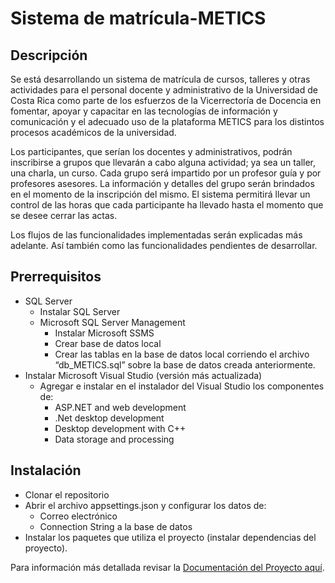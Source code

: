<h1>Sistema de matrícula-METICS</h1>
<h2>Descripción</h2>
  <p>
Se está desarrollando un sistema de matrícula de cursos, talleres y otras actividades para el personal docente y administrativo de la Universidad de Costa Rica como parte de los esfuerzos de la Vicerrectoría de Docencia
en fomentar, apoyar y capacitar en las tecnologías de información y comunicación y el adecuado uso de la plataforma METICS para los distintos procesos académicos de la universidad.

Los participantes, que serían los docentes y administrativos, podrán inscribirse a grupos que llevarán a cabo alguna actividad; ya sea un taller, una charla, un curso.
Cada grupo será impartido por un profesor guía y por profesores asesores. La información y detalles del grupo serán brindados en el momento de la inscripción del mismo.
 El sistema permitirá llevar un control de las horas que cada participante ha llevado hasta el momento que se desee cerrar las actas.

Los flujos de las funcionalidades implementadas serán explicadas más adelante. Así también como las funcionalidades pendientes de desarrollar.
  </p>

<h2>Prerrequisitos</h2>

- SQL Server
  - Instalar SQL Server
  - Microsoft SQL Server Management
    - Instalar Microsoft SSMS
    - Crear base de datos local
    - Crear las tablas en la base de datos local corriendo el archivo “db_METICS.sql” sobre la base de datos creada anteriormente.
- Instalar Microsoft Visual Studio (versión más actualizada)
  - Agregar e instalar en el instalador del Visual Studio los componentes de:
    - ASP.NET and web development
    - .Net desktop development
    - Desktop development with C++
    - Data storage and processing

<h2>Instalación</h2>

- Clonar el repositorio
- Abrir el archivo appsettings.json y configurar los datos de:
  - Correo electrónico
  - Connection String a la base de datos
- Instalar los paquetes que utiliza el proyecto (instalar dependencias del proyecto).

Para información más detallada revisar la [Documentación del Proyecto aquí](www.Todo.file).

